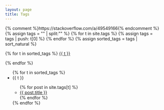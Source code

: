 ```yaml
---
layout: page
title: Tags
---
```


<div id='tag_cloud'>
{% comment %}https://stackoverflow.com/a/49549166{% endcomment %}
{% assign tags = "" | split:"" %}
{% for t in site.tags %}
  {% assign tags = tags | push: t[0] %}
{% endfor %}
{% assign sorted_tags = tags | sort_natural %}

{% for t in sorted_tags %}
<a href="#{{ t }}" title="{{ t }}" class="tag-size-{{ site.tags[t].size | at_most:10 }}">{{ t }}</a>

{% endfor %}
</div>

<ul id='tag_list'>
{% for t in sorted_tags %}
  <li class='tag_item' id='{{ t }}'>
    <span class='tag_name'>{{ t }}</span>
    <span>
      <ul>
      {% for post in site.tags[t] %}
        <li class='tag_post'><a href="{{ post.url }}" title="{{ post.title }}">{{ post.title }}</a></li>
      {% endfor %}
      </ul>
    </span>
  </li>
{% endfor %}
</ul>

